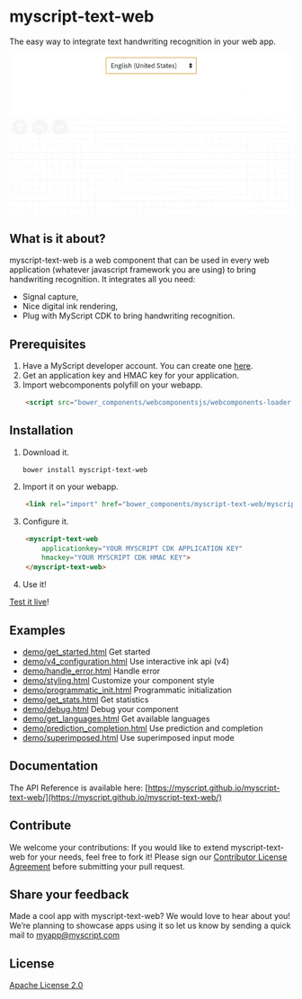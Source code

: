 # myscript-text-web

The easy way to integrate text handwriting recognition in your web app.

![myscript-text-web preview](./preview.gif)

## What is it about?

myscript-text-web is a web component that can be used in every web application (whatever javascript framework you are using) to bring handwriting recognition. It integrates all you need:  
* Signal capture,
* Nice digital ink rendering,
* Plug with MyScript CDK to bring handwriting recognition.

## Prerequisites

1. Have a MyScript developer account. You can create one [here](https://dev.myscript.com/).
2. Get an application key and HMAC key for your application.
3. Import webcomponents polyfill on your webapp.

```html
    <script src="bower_components/webcomponentsjs/webcomponents-loader.js"></script>
```
 
## Installation

1. Download it.

       bower install myscript-text-web

2. Import it on your webapp.

```html
    <link rel="import" href="bower_components/myscript-text-web/myscript-text-web.html">
```

3. Configure it.

```html
    <myscript-text-web
        applicationkey="YOUR MYSCRIPT CDK APPLICATION KEY"
        hmackey="YOUR MYSCRIPT CDK HMAC KEY">
    </myscript-text-web>
```
   
4. Use it!

[Test it live](https://myscript.github.io/myscript-text-web/components/myscript-text-web/demo/)!

## Examples

- [demo/get_started.html](demo/get_started.html) Get started
- [demo/v4_configuration.html](demo/v4_configuration.html) Use interactive ink api (v4)
- [demo/handle_error.html](demo/handle_error.html) Handle error
- [demo/styling.html](demo/styling.html) Customize your component style
- [demo/programmatic_init.html](demo/programmatic_init.html) Programmatic initialization
- [demo/get_stats.html](demo/get_stats.html) Get statistics
- [demo/debug.html](demo/debug.html) Debug your component
- [demo/get_languages.html](demo/get_languages.html) Get available languages
- [demo/prediction_completion.html](demo/prediction_completion.html) Use prediction and completion
- [demo/superimposed.html](demo/superimposed.html) Use superimposed input mode
    
## Documentation 

The API Reference is available here: [https://myscript.github.io/myscript-text-web/](https://myscript.github.io/myscript-text-web/) 

## Contribute

We welcome your contributions:
If you would like to extend myscript-text-web for your needs, feel free to fork it!
Please sign our [Contributor License Agreement](CONTRIBUTING.md) before submitting your pull request.

## Share your feedback

Made a cool app with myscript-text-web? We would love to hear about you!
We’re planning to showcase apps using it so let us know by sending a quick mail to [myapp@myscript.com](mailto://myapp@myscript.com)

## License

[Apache License 2.0](http://www.apache.org/licenses/LICENSE-2.0)

